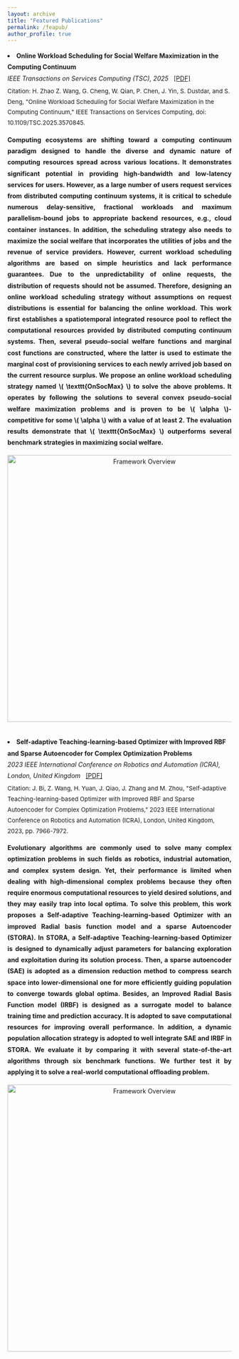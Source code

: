 ```yaml
---
layout: archive
title: "Featured Publications"
permalink: /feapub/
author_profile: true
---
```


<li style="margin-bottom: 2rem; line-height: 1.8;">
  <strong>Online Workload Scheduling for Social Welfare Maximization in the Computing Continuum</strong><br/>
  <em>IEEE Transactions on Services Computing (TSC), 2025</em>
  <a href="https://ZiqiWang0312.github.io/bio/files/TSC.pdf" target="_blank" style="margin-left:8px;">[PDF]</a>
  
  <div style="font-size:0.95em; margin-top:0.3rem;">
    Citation: H. Zhao Z. Wang, G. Cheng, W. Qian, P. Chen, J. Yin, S. Dustdar, and S. Deng, 
    "Online Workload Scheduling for Social Welfare Maximization in the Computing Continuum," 
    IEEE Transactions on Services Computing, doi: 10.1109/TSC.2025.3570845.
  </div>

  <p style="text-align: justify; font-weight: bold; margin-top: 0.8rem; margin-bottom: 1rem;"> 
    Computing ecosystems are shifting toward a computing continuum paradigm designed to handle the diverse 
    and dynamic nature of computing resources spread across various locations. It demonstrates significant 
    potential in providing high-bandwidth and low-latency services for users. However, as a large number of 
    users request services from distributed computing continuum systems, it is critical to schedule numerous 
    delay-sensitive, fractional workloads and maximum parallelism-bound jobs to appropriate backend resources, 
    e.g., cloud container instances. In addition, the scheduling strategy also needs to maximize the social 
    welfare that incorporates the utilities of jobs and the revenue of service providers. However, current 
    workload scheduling algorithms are based on simple heuristics and lack performance guarantees. Due to the 
    unpredictability of online requests, the distribution of requests should not be assumed. Therefore, 
    designing an online workload scheduling strategy without assumptions on request distributions is essential 
    for balancing the online workload. This work first establishes a spatiotemporal integrated resource pool 
    to reflect the computational resources provided by distributed computing continuum systems. Then, several 
    pseudo-social welfare functions and marginal cost functions are constructed, where the latter is used to 
    estimate the marginal cost of provisioning services to each newly arrived job based on the current resource 
    surplus. We propose an online workload scheduling strategy named \( \texttt{OnSocMax} \) to solve the above 
    problems. It operates by following the solutions to several convex pseudo-social welfare maximization 
    problems and is proven to be \( \alpha \)-competitive for some \( \alpha \) with a value of at least 2. 
    The evaluation results demonstrate that \( \texttt{OnSocMax} \) outperforms several benchmark strategies in 
    maximizing social welfare.
    <div style="text-align:center; margin-top: 0.5rem;">
        <img src="https://ZiqiWang0312.github.io/bio/files/OnSocMax_framework.svg" alt="Framework Overview" width="600" style="margin:0;"/>
    </div>
  </p>
</li>




<li style="margin-bottom: 2rem; line-height: 1.8;">
  <strong>Self-adaptive Teaching-learning-based Optimizer with Improved RBF and Sparse Autoencoder for Complex Optimization Problems</strong><br/>
  <em>2023 IEEE International Conference on Robotics and Automation (ICRA), London, United Kingdom</em>
  <a href="https://ZiqiWang0312.github.io/bio/files/ICRA2.pdf" target="_blank" style="margin-left:8px;">[PDF]</a>
  
  <div style="font-size:0.95em; margin-top:0.3rem;">
    Citation: J. Bi, Z. Wang, H. Yuan, J. Qiao, J. Zhang and M. Zhou, "Self-adaptive Teaching-learning-based Optimizer with Improved RBF and Sparse Autoencoder for Complex Optimization Problems," 2023 IEEE International Conference on Robotics and Automation (ICRA), London, United Kingdom, 2023, pp. 7966-7972.
  </div>

  <p style="text-align: justify; font-weight: bold; margin-top: 0.8rem; margin-bottom: 1rem;"> 
  Evolutionary algorithms are commonly used to solve many complex optimization problems in such fields as robotics, industrial automation, and complex system design. Yet, their performance is limited when dealing with high-dimensional complex problems because they often require enormous computational resources to yield desired solutions, and they may easily trap into local optima. To solve this problem, this work proposes a Self-adaptive Teaching-learning-based Optimizer with an improved Radial basis function model and a sparse Autoencoder (STORA). In STORA, a Self-adaptive Teaching-learning-based Optimizer is designed to dynamically adjust parameters for balancing exploration and exploitation during its solution process. Then, a sparse autoencoder (SAE) is adopted as a dimension reduction method to compress search space into lower-dimensional one for more efficiently guiding population to converge towards global optima. Besides, an Improved Radial Basis Function model (IRBF) is designed as a surrogate model to balance training time and prediction accuracy. It is adopted to save computational resources for improving overall performance. In addition, a dynamic population allocation strategy is adopted to well integrate SAE and IRBF in STORA. We evaluate it by comparing it with several state-of-the-art algorithms through six benchmark functions. We further test it by applying it to solve a real-world computational offloading problem.
    <div style="text-align:center; margin-top: 0.5rem;">
        <img src="https://ZiqiWang0312.github.io/bio/files/STORA_framework.svg" alt="Framework Overview" width="600" style="margin:0;"/>
    </div>
  </p>
</li>